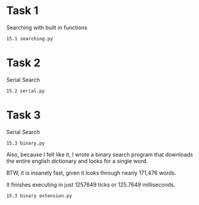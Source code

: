 # Task 1

Searching with built in functions

`15.1 searching.py`

# Task 2

Serial Search

`15.2 serial.py`

# Task 3

Serial Search

`15.3 binary.py`

Also, because I felt like it, I wrote a binary search program that downloads the entire english dictionary and looks for a single word.

BTW, it is insanely fast, given it looks through nearly 171,476 words.

It finishes executing in just 1257649 ticks or 125.7649 milliseconds.

`15.3 binary extension.py`
